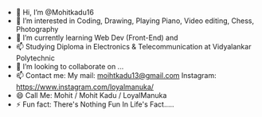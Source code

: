 - 👋 Hi, I’m @Mohitkadu16
- 👀 I’m interested in Coding, Drawing, Playing Piano, Video editing, Chess, Photography 
- 🌱 I’m currently learning Web Dev (Front-End) and
- 📫 Studying Diploma in Electronics & Telecommunication at Vidyalankar Polytechnic
- 💞️ I’m looking to collaborate on ...
- 📫 Contact me: My mail: moihtkadu13@gmail.com Instagram: https://www.instagram.com/loyalmanuka/
- 😄 Call Me: Mohit / Mohit Kadu / LoyalManuka
- ⚡ Fun fact: There's Nothing Fun In Life's Fact.....

<!---
Mohitkadu16/Mohitkadu16 is a ✨ special ✨ repository because its `README.md` (this file) appears on your GitHub profile.
You can click the Preview link to take a look at your changes.
--->
